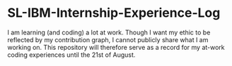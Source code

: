 # SL-IBM-Internship-Experience-Log
I am learning (and coding) a lot at work. Though I want my ethic to be reflected by my contribution graph, I cannot publicly share what I am working on. This repository will therefore serve as a record for my at-work coding experiences until the 21st of August.
